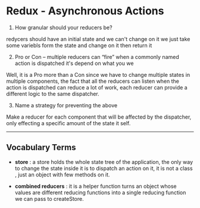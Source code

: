 # Redux - Asynchronous Actions

1. How granular should your reducers be?

redycers should have an initial state and we can't change on it we just take some variebls form 
the state and change on it then return it 

2. Pro or Con – multiple reducers can “fire” when a commonly named action is dispatched
it's depend on what you we

Well, it is a Pro more than a Con since we have to change multiple states in multiple components, the fact that all the reducers can listen when the action is dispatched can reduce a lot of work, each reducer can provide a different logic to the same dispatcher.

3. Name a strategy for preventing the above

Make a reducer for each component that will be affected by the dispatcher, only effecting a specific amount of the state it self.

***

## Vocabulary Terms

* **store** : a store holds the whole state tree of the application, the only way to change the state inside it is to dispatch an action on it, it is not a class , just an object with few methods on it.

* **combined reducers** : it is a helper function turns an object whose values are different reducing functions into a single reducing function we can pass to createStore.